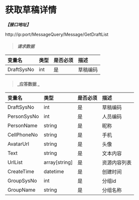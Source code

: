 # 获取草稿详情

_**【接口地址】**_

http://ip:port/MessageQuery/Message/GetDraftList

> #### _请求数据_

| 变量名 | 类型 | 是否必须 | 描述 |
| :--- | :--- | :--- | :--- |
| DraftSysNo | int | 是 | 草稿编码 |


> #### _应答数据 _

| 变量名 | 类型 | 是否必须 | 描述 |
| :--- | :--- | :--- | :--- |
| DraftSysNo | int | 是 | 草稿编码 |
| PersonSysNo | int | 是 | 人员编码 |
| PersonName | string | 是 | 昵称 |
| CellPhoneNo | string | 是 | 手机 |
| AvatarUrl | string | 是 | 头像 |
| Text | string | 是 | 文本内容 |
| UrlList | array\[string\] | 是 | 资源内容列表 |
| CreateTime | datetime | 是 | 创建时间 |
| GroupSysNo | int | 是 | 分组id |
| GroupName | string | 是 | 分组名称 |



